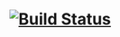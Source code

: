 # [![Build Status](https://travis-ci.com/dikuzakov/p_3.svg?branch=master)](https://travis-ci.com/dikuzakov/p_3)
